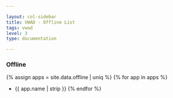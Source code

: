 ```yaml
---

layout: col-sidebar
title: VWAD - Offline List
tags: vwad
level: 3
type: documentation

---
```


### Offline
{% assign apps = site.data.offline | uniq %}
{% for app in apps %}
* {{ app.name | strip }}
{% endfor %}
